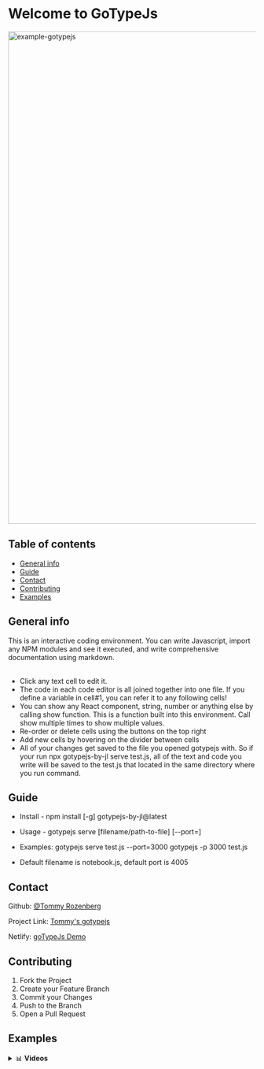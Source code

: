 # Welcome to GoTypeJs

<img width="1000" alt="example-gotypejs" src="https://user-images.githubusercontent.com/89460205/220138552-a5f4632e-7a6f-48c2-8524-3a66aaffcda3.png">

## Table of contents

- [General info](#general-info)
- [Guide](#guide)
- [Contact](#contact)
- [Contributing](#contributing)
- [Examples](#example)

## General info

This is an interactive coding environment. You can write Javascript, import any NPM modules and see it executed, and write comprehensive documentation using markdown.<br /><br />

- Click any text cell to edit it.
- The code in each code editor is all joined together into one file. If you define a variable in cell#1, you can refer it to any following cells!
- You can show any React component, string, number or anything else by calling show function. This is a function built into this environment. Call show multiple times to show multiple values.
- Re-order or delete cells using the buttons on the top right
- Add new cells by hovering on the divider between cells
- All of your changes get saved to the file you opened gotypejs with. So if your run npx gotypejs-by-jl serve test.js, all of the text and code you write will be saved to the test.js that located in the same directory where you run command.

## Guide

- Install - npm install [-g] gotypejs-by-jl@latest

- Usage - gotypejs serve [filename/path-to-file] [--port=]

- Examples: gotypejs serve test.js --port=3000 gotypejs -p 3000 test.js

- Default filename is notebook.js, default port is 4005

## Contact

Github: [@Tommy Rozenberg](https://github.com/tommy2804)

Project Link: [Tommy's gotypejs](https://github.com/tommy2804/gotypejs)

Netlify: [goTypeJs Demo](https://moonlit-pastelito-d6b5af.netlify.app/)

## Contributing

1. Fork the Project
2. Create your Feature Branch
3. Commit your Changes
4. Push to the Branch
5. Open a Pull Request

## Examples

<details>
  <summary>📊 <b>Videos</b></summary>


https://user-images.githubusercontent.com/89460205/220140457-f06e726c-7347-4898-bf6d-d660a970a8f4.mp4

https://user-images.githubusercontent.com/89460205/220140441-3b0d8c30-cd45-4adb-ae85-84245353d40d.mp4

 <br />

</details>
